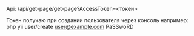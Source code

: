 Api: /api/get-page/get-page?AccessToken=<токен>

Токен получаю при создании пользователя через консоль например: php yii user/create user@example.com PaSSwoRD
